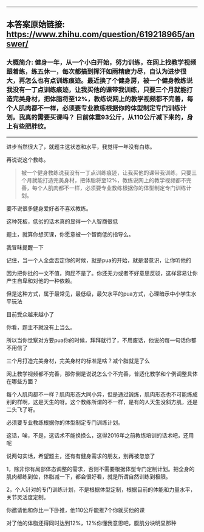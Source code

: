 ----------------------------------------
## 本答案原始链接: https://www.zhihu.com/question/619218965/answer/
### 大概简介: 健身一年，从一个小白开始，努力训练，在网上找教学视频跟着练，练五休一，每次都搞到挥汗如雨精疲力尽，自认为进步很大，再怎么也有点训练痕迹。最近换了个健身房，被一个健身教练说我没有一丁点训练痕迹，让我买他的课带我训练，只要三个月就能打造完美身材，把体脂将至12%，教练说网上的教学视频都不完善，每个人肌肉都不一样，必须要专业教练根据你的体型制定专门训练计划。我真的需要买课吗？ 目前体重93公斤，从110公斤减下来的，身上有些肥胖纹。
----------------------------------------
进步当然很大了，就题主这状态和水平，我觉得一年没有白练。

再说说这个教练。

> 被一个健身教练说我没有一丁点训练痕迹，让我买他的课带我训练，只要三个月就能打造完美身材，把体脂将至12%，教练说网上的教学视频都不完善，每个人肌肉都不一样，必须要专业教练根据你的体型制定专门训练计划。

要不说很多健身爱好者不喜欢教练。

这种死板，低劣的话术真的显得一个人智商很低

题主，就算你想买课，你愿意被一个智商低的指导么。

我冒昧提醒一下

记住，当一个人全盘否定你的时候，就是pua的开始，就是潜意识，让你听他的

因为把你批的一文不值，狗屁不是了。你还无力或者不好意思反驳，这样容易让你产生自卑和对他的一种依赖。

但是这种方式，属于最常见，最低级，最欠水平的pua方式，心理暗示中小学生水平玩法

目前受众越来越小了

你看，题主不就没有上当么。

所以当你觉察对方要pua你的时候，拜拜就行了，不用废话，他说的每一句话你都不用信了

三个月打造完美身材，完美身材的标准是啥？减个脂就是了么

网上教学视频都不完善，那你倒是说说怎么个不完善，普适化教学和个例调整具体在哪些方面？

每个人肌肉都不一样？肌肉形态大同小异，但是通过锻炼，肌肉形态也不可能练成别的样啊，这是天生的呀。这个教练所谓的不一样，是有的人天生没斜方肌，还是二头飞了呀。

必须要专业教练根据你的体型制定专门训练计划。

这话，唉，不是，这话术不能换换么，这得2016年之前教练培训的话术吧，还用呢

说两句实话，希望题主，还有有健身需求的朋友，别再被忽悠了

1，除非你有局部体态调整的需求，否则不需要根据体型专门定制计划。把全身的肌肉都练到位，体脂减一下，都会很好看，就是所谓自然训练到极限。

2，个人针对的专门训练计划，不是根据体型定制，根据目前的体能和力量水平，关节灵活度定制。



你邀请他和你比一下卧推，他110公斤能推7个你就买他的课

对了他的体脂还得同时达到12%，12%你懂我意思吧，腹肌分块明显那种

